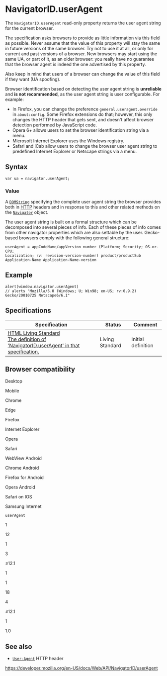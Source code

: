 NavigatorID.userAgent
=====================

The `NavigatorID.userAgent` read-only property returns the user agent string for the current browser.

The specification asks browsers to provide as little information via this field as possible. Never assume that the value of this property will stay the same in future versions of the same browser. Try not to use it at all, or only for current and past versions of a browser. New browsers may start using the same UA, or part of it, as an older browser: you really have no guarantee that the browser agent is indeed the one advertised by this property.  
  
Also keep in mind that users of a browser can change the value of this field if they want (UA spoofing).

Browser identification based on detecting the user agent string is **unreliable** and **is not recommended**, as the user agent string is user configurable. For example:

-   In Firefox, you can change the preference `general.useragent.override` in `about:config`. Some Firefox extensions do that; however, this only changes the HTTP header that gets sent, and doesn't affect browser detection performed by JavaScript code.
-   Opera 6+ allows users to set the browser identification string via a menu.
-   Microsoft Internet Explorer uses the Windows registry.
-   Safari and iCab allow users to change the browser user agent string to predefined Internet Explorer or Netscape strings via a menu.

Syntax
------

    var ua = navigator.userAgent;

### Value

A [`DOMString`](../domstring) specifying the complete user agent string the browser provides both in [HTTP](https://developer.mozilla.org/en-US/docs/Glossary/HTTP) headers and in response to this and other related methods on the [`Navigator`](../navigator) object.

The user agent string is built on a formal structure which can be decomposed into several pieces of info. Each of these pieces of info comes from other navigator properties which are also settable by the user. Gecko-based browsers comply with the following general structure:

    userAgent = appCodeName/appVersion number (Platform; Security; OS-or-CPU;
    Localization; rv: revision-version-number) product/productSub
    Application-Name Application-Name-version

Example
-------

    alert(window.navigator.userAgent)
    // alerts "Mozilla/5.0 (Windows; U; Win98; en-US; rv:0.9.2) Gecko/20010725 Netscape6/6.1"

Specifications
--------------

<table><thead><tr class="header"><th>Specification</th><th>Status</th><th>Comment</th></tr></thead><tbody><tr class="odd"><td><a href="https://html.spec.whatwg.org/multipage/#dom-navigator-useragent">HTML Living Standard<br />
<span class="small">The definition of 'NavigatorID.userAgent' in that specification.</span></a></td><td><span class="spec-living">Living Standard</span></td><td>Initial definition</td></tr></tbody></table>

Browser compatibility
---------------------

Desktop

Mobile

Chrome

Edge

Firefox

Internet Explorer

Opera

Safari

WebView Android

Chrome Android

Firefox for Android

Opera Android

Safari on IOS

Samsung Internet

`userAgent`

1

12

1

3

≤12.1

1

1

18

4

≤12.1

1

1.0

See also
--------

-   [`User-Agent`](https://developer.mozilla.org/en-US/docs/Web/HTTP/Headers/User-Agent) HTTP header

<a href="https://developer.mozilla.org/en-US/docs/Web/API/NavigatorID/userAgent" class="_attribution-link">https://developer.mozilla.org/en-US/docs/Web/API/NavigatorID/userAgent</a>
